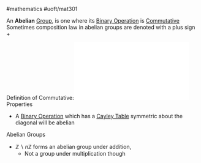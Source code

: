 #mathematics #uoft/mat301 

An **Abelian** [Group](Group.md), is one where its [Binary Operation](Binary%20Operation.md) is [Commutative](Commutative.md)
	Sometimes composition law in abelian groups are denoted with a plus sign +

Definition of Commutative:![Commutative](Commutative.md)
Properties
- A [Binary Operation](Binary%20Operation.md) which has a [Cayley Table](Cayley%20Table.md) symmetric about the diagonal will be abelian

Abelian Groups
- $\mathbb{Z} \backslash n \mathbb{Z}$ forms an abelian group under addition,
	- Not a group under multiplication though